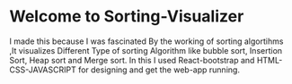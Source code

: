 # Welcome to Sorting-Visualizer

I made this because I was fascinated By the working of sorting algortihms ,It visualizes Different Type of sorting Algorithm like bubble sort, Insertion Sort, Heap sort and Merge sort. In this I used React-bootstrap and HTML-CSS-JAVASCRIPT for designing and get the web-app running.
